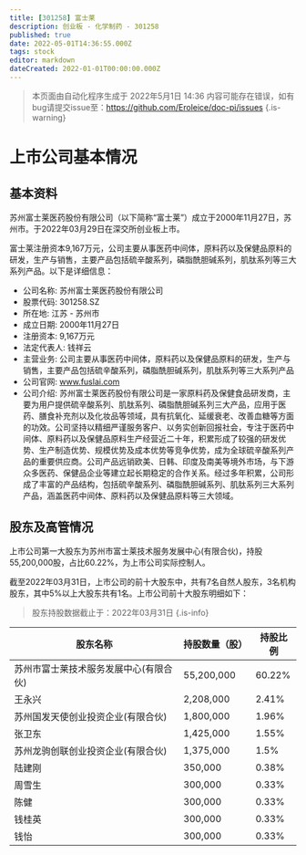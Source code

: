 ```yaml
---
title: [301258] 富士莱
description: 创业板 - 化学制药 - 301258
published: true
date: 2022-05-01T14:36:55.000Z
tags: stock
editor: markdown
dateCreated: 2022-01-01T00:00:00.000Z
---
```


> 本页面由自动化程序生成于 2022年5月1日 14:36
> 内容可能存在错误，如有bug请提交issue至：https://github.com/Eroleice/doc-pi/issues
{.is-warning}

# 上市公司基本情况

## 基本资料

苏州富士莱医药股份有限公司（以下简称“富士莱”）成立于2000年11月27日，苏州市。于2022年03月29日在深交所创业板上市。

富士莱注册资本9,167万元，公司主要从事医药中间体，原料药以及保健品原料的研发，生产与销售，主要产品包括硫辛酸系列，磷脂酰胆碱系列，肌肽系列等三大系列产品。以下是详细信息：

- 公司名称: 苏州富士莱医药股份有限公司
- 股票代码: 301258.SZ
- 所在地: 江苏 - 苏州市
- 成立日期: 2000年11月27日
- 注册资本: 9,167万元
- 法定代表人: 钱祥云
- 主营业务: 公司主要从事医药中间体，原料药以及保健品原料的研发，生产与销售，主要产品包括硫辛酸系列，磷脂酰胆碱系列，肌肽系列等三大系列产品
- 公司官网: www.fuslai.com
- 公司介绍: 苏州富士莱医药股份有限公司是一家原料药及保健食品研发商，主要为用户提供硫辛酸系列、肌肽系列、磷脂酰胆碱系列三大产品，应用于医药、膳食补充剂以及化妆品等领域，具有抗氧化、延缓衰老、改善血糖等方面的功效。公司坚持以精细严谨服务客户、以务实创新回报社会，专注于医药中间体、原料药以及保健品原料生产经营近二十年，积累形成了较强的研发优势、生产制造优势、规模优势及成本优势等竞争优势，成为全球硫辛酸系列产品的重要供应商。公司产品远销欧美、日韩、印度及南美等境外市场，与下游众多医药、保健品企业等建立起长期稳定的合作关系。经过多年积累，公司形成了丰富的产品结构，包括硫辛酸系列、磷脂酰胆碱系列、肌肽系列三大系列产品，涵盖医药中间体、原料药以及保健品原料等三大领域。


## 股东及高管情况

上市公司第一大股东为苏州市富士莱技术服务发展中心(有限合伙)，持股55,200,000股，占比60.22%，为上市公司实际控制人。

截至2022年03月31日，上市公司的前十大股东中，共有7名自然人股东，3名机构股东，其中5%以上大股东共有1名。上市公司前十大股东明细如下：

> 股东持股数据截止于：2022年03月31日
{.is-info}

| 股东名称 | 持股数量（股） | 持股比例 |
| --- | --- | --- |
| 苏州市富士莱技术服务发展中心(有限合伙) | 55,200,000 | 60.22% |
| 王永兴 | 2,208,000 | 2.41% |
| 苏州国发天使创业投资企业(有限合伙) | 1,800,000 | 1.96% |
| 张卫东 | 1,425,000 | 1.55% |
| 苏州龙驹创联创业投资企业(有限合伙) | 1,375,000 | 1.5% |
| 陆建刚 | 350,000 | 0.38% |
| 周雪生 | 300,000 | 0.33% |
| 陈健 | 300,000 | 0.33% |
| 钱桂英 | 300,000 | 0.33% |
| 钱怡 | 300,000 | 0.33% |




